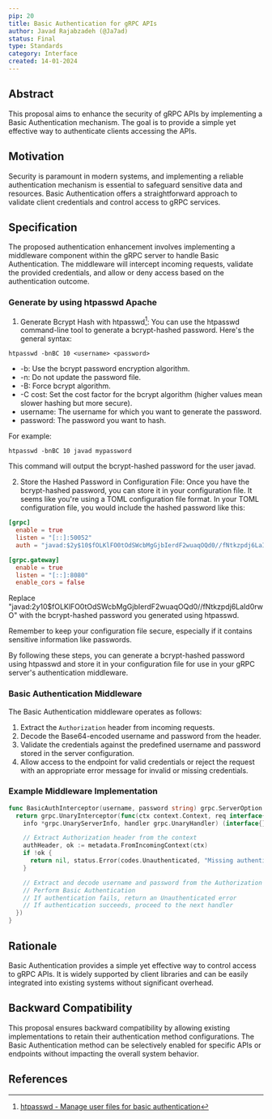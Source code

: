 ```yaml
---
pip: 20
title: Basic Authentication for gRPC APIs
author: Javad Rajabzadeh (@Ja7ad)
status: Final
type: Standards
category: Interface
created: 14-01-2024
---
```


## Abstract

This proposal aims to enhance the security of gRPC APIs by implementing a Basic Authentication mechanism. The goal is to provide a simple yet effective way to authenticate clients accessing the APIs.

## Motivation

Security is paramount in modern systems, and implementing a reliable authentication mechanism is essential to safeguard sensitive data and resources. Basic Authentication offers a straightforward approach to validate client credentials and control access to gRPC services.

## Specification

The proposed authentication enhancement involves implementing a middleware component within the gRPC server to handle Basic Authentication. The middleware will intercept incoming requests, validate the provided credentials, and allow or deny access based on the authentication outcome.

### Generate by using htpasswd Apache

1. Generate Bcrypt Hash with htpasswd[^1]:
You can use the htpasswd command-line tool to generate a bcrypt-hashed password.
Here's the general syntax:

```shell
htpasswd -bnBC 10 <username> <password>
```

- -b: Use the bcrypt password encryption algorithm.
- -n: Do not update the password file.
- -B: Force bcrypt algorithm.
- -C cost: Set the cost factor for the bcrypt algorithm (higher values mean slower hashing but more secure).
- username: The username for which you want to generate the password.
- password: The password you want to hash.

For example:

```shell
htpasswd -bnBC 10 javad mypassword
```

This command will output the bcrypt-hashed password for the user javad.

2. Store the Hashed Password in Configuration File:
Once you have the bcrypt-hashed password, you can store it in your configuration file. It seems like you're using a TOML configuration file format.
In your TOML configuration file, you would include the hashed password like this:

```toml
[grpc]
  enable = true
  listen = "[::]:50052"
  auth = "javad:$2y$10$fOLKlFO0tOdSWcbMgGjbIerdF2wuaqOQd0//fNtkzpdj6LaId0rwO"  # Replace this with your username and hashed password

[grpc.gateway]
  enable = true
  listen = "[::]:8080"
  enable_cors = false
```

Replace "javad:$2y$10$fOLKlFO0tOdSWcbMgGjbIerdF2wuaqOQd0//fNtkzpdj6LaId0rwO" with the bcrypt-hashed password you generated using htpasswd.

Remember to keep your configuration file secure, especially if it contains sensitive information like passwords.

By following these steps, you can generate a bcrypt-hashed password using htpasswd and store it in your configuration file for use in your gRPC server's authentication middleware.

### Basic Authentication Middleware

The Basic Authentication middleware operates as follows:

1. Extract the `Authorization` header from incoming requests.
2. Decode the Base64-encoded username and password from the header.
3. Validate the credentials against the predefined username and password stored in the server configuration.
4. Allow access to the endpoint for valid credentials or reject the request with an appropriate error message for invalid or missing credentials.

### Example Middleware Implementation

```go
func BasicAuthInterceptor(username, password string) grpc.ServerOption {
  return grpc.UnaryInterceptor(func(ctx context.Context, req interface{},
    info *grpc.UnaryServerInfo, handler grpc.UnaryHandler) (interface{}, error) {

    // Extract Authorization header from the context
    authHeader, ok := metadata.FromIncomingContext(ctx)
    if !ok {
      return nil, status.Error(codes.Unauthenticated, "Missing authentication credentials")
    }

    // Extract and decode username and password from the Authorization header
    // Perform Basic Authentication
    // If authentication fails, return an Unauthenticated error
    // If authentication succeeds, proceed to the next handler
  })
}
```

## Rationale

Basic Authentication provides a simple yet effective way to control access to gRPC APIs. It is widely supported by client libraries and can be easily integrated into existing systems without significant overhead.

## Backward Compatibility

This proposal ensures backward compatibility by allowing existing implementations to retain their authentication method configurations. The Basic Authentication method can be selectively enabled for specific APIs or endpoints without impacting the overall system behavior.

## References

[^1]: [htpasswd - Manage user files for basic authentication](https://httpd.apache.org/docs/2.4/programs/htpasswd.html)
